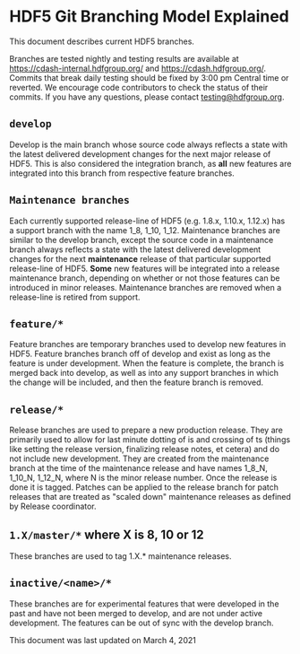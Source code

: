 # HDF5 Git Branching Model Explained

This document describes current HDF5 branches. 

Branches are tested nightly and testing results are available at https://cdash-internal.hdfgroup.org/ and https://cdash.hdfgroup.org/. Commits that break daily testing should be fixed by 3:00 pm Central time or reverted.  We encourage code contributors to check the status of their commits. If you have any questions, please contact testing@hdfgroup.org.
 
## `develop`
Develop is the main branch whose source code always reflects a state with the latest delivered development changes for the next major release of HDF5. 
This is also considered the integration branch, as **all** new features are integrated into this branch from respective feature branches. 

## `Maintenance branches`

Each currently supported release-line of HDF5 (e.g. 1.8.x, 1.10.x, 1.12.x) has a support branch with the name 1_8, 1_10, 1_12. 
Maintenance branches are similar to the develop branch, except the source code in a maintenance branch always reflects a state 
with the latest delivered development changes for the next **maintenance** release of that particular supported release-line of HDF5. 
**Some** new features will be integrated into a release maintenance branch, depending on whether or not those features can be 
introduced in minor releases.  Maintenance branches are removed when a release-line is retired from support.

## `feature/*`
Feature branches are temporary branches used to develop new features in HDF5.
Feature branches branch off of develop and exist as long as the feature is under development. 
When the feature is complete, the branch is merged back into develop, as well as into any support branches in which the change will be included, and then the feature branch is removed.

## `release/*`
Release branches are used to prepare a new production release. They are primarily used to allow for last minute dotting of is and crossing of ts 
(things like setting the release version, finalizing release notes, et cetera) and do not include new development. 
They are created from the maintenance branch at the time of the maintenance release and have 
names 1_8_N, 1_10_N, 1_12_N, where N is the minor release number. Once the release is  done it is tagged. 
Patches can be applied to the release branch for patch releases that are treated as "scaled down" maintenance releases as defined by Release coordinator.

## `1.X/master/*` where X is 8, 10 or 12
These branches are used to tag 1.X.* maintenance releases.

## `inactive/<name>/*`
These branches are for experimental features that were developed in the past  and have not been merged to develop, and are not under active development. The features 
can be out of sync with the develop branch.

This document was last updated on March 4, 2021

